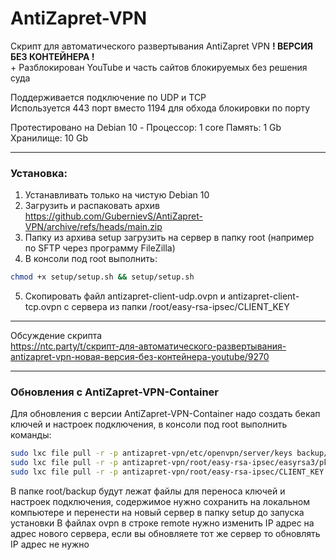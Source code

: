 # AntiZapret-VPN

Скрипт для автоматического развертывания AntiZapret VPN **! ВЕРСИЯ БЕЗ КОНТЕЙНЕРА !**\
\+ Разблокирован YouTube и часть сайтов блокируемых без решения суда

Поддерживается подключение по UDP и TCP\
Используется 443 порт вместо 1194 для обхода блокировки по порту

Протестировано на Debian 10 - Процессор: 1 core Память: 1 Gb Хранилище: 10 Gb
***
### Установка:
1. Устанавливать только на чистую Debian 10
2. Загрузить и распаковать архив https://github.com/GubernievS/AntiZapret-VPN/archive/refs/heads/main.zip
3. Папку из архива setup загрузить на сервер в папку root (например по SFTP через программу FileZilla)
4. В консоли под root выполнить:
```sh
chmod +x setup/setup.sh && setup/setup.sh
```
5. Скопировать файл antizapret-client-udp.ovpn и antizapret-client-tcp.ovpn с сервера из папки /root/easy-rsa-ipsec/CLIENT_KEY
***
Обсуждение скрипта\
https://ntc.party/t/скрипт-для-автоматического-развертывания-antizapret-vpn-новая-версия-без-контейнера-youtube/9270
***
### Обновления с AntiZapret-VPN-Container
Для обновления с версии AntiZapret-VPN-Container надо создать бекап ключей и настроек подключения, в консоли под root выполнить команды:
```sh
sudo lxc file pull -r -p antizapret-vpn/etc/openvpn/server/keys backup/etc/openvpn/server
sudo lxc file pull -r -p antizapret-vpn/root/easy-rsa-ipsec/easyrsa3/pki backup/root/easy-rsa-ipsec/easyrsa3
sudo lxc file pull -r -p antizapret-vpn/root/easy-rsa-ipsec/CLIENT_KEY backup/root/easy-rsa-ipsec
```
В папке root/backup будут лежат файлы для переноса ключей и настроек подключения, содержимое нужно сохранить на локальном компьютере и перенести на новый сервер в папку setup до запуска установки
В файлах ovpn в строке remote нужно изменить IP адрес на адрес нового сервера, если вы обновляете тот же сервер то обновлять IP адрес не нужно
